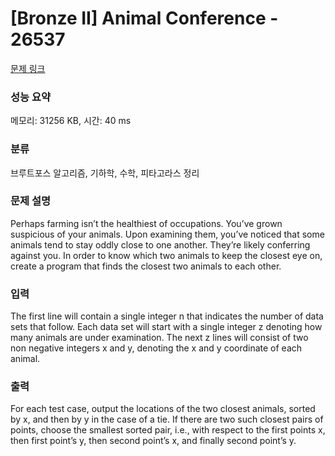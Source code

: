# [Bronze II] Animal Conference - 26537 

[문제 링크](https://www.acmicpc.net/problem/26537) 

### 성능 요약

메모리: 31256 KB, 시간: 40 ms

### 분류

브루트포스 알고리즘, 기하학, 수학, 피타고라스 정리

### 문제 설명

<p>Perhaps farming isn’t the healthiest of occupations. You’ve grown suspicious of your animals. Upon examining them, you’ve noticed that some animals tend to stay oddly close to one another. They’re likely conferring against you. In order to know which two animals to keep the closest eye on, create a program that finds the closest two animals to each other.</p>

### 입력 

 <p>The first line will contain a single integer n that indicates the number of data sets that follow. Each data set will start with a single integer z denoting how many animals are under examination. The next z lines will consist of two non negative integers x and y, denoting the x and y coordinate of each animal.</p>

### 출력 

 <p>For each test case, output the locations of the two closest animals, sorted by x, and then by y in the case of a tie. If there are two such closest pairs of points, choose the smallest sorted pair, i.e., with respect to the first points x, then first point’s y, then second point’s x, and finally second point’s y.</p>

